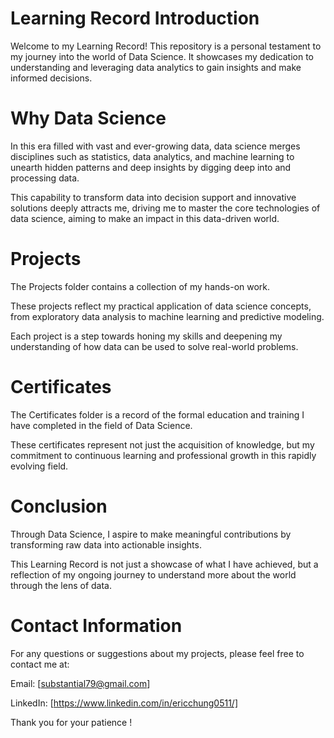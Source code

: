 # Learning Record Introduction
Welcome to my Learning Record! This repository is a personal testament to my journey into the world of Data Science. It showcases my dedication to understanding and leveraging data analytics to gain insights and make informed decisions.

# Why Data Science
In this era filled with vast and ever-growing data, data science merges disciplines such as statistics, data analytics, and machine learning to unearth hidden patterns and deep insights by digging deep into and processing data. 

This capability to transform data into decision support and innovative solutions deeply attracts me, driving me to master the core technologies of data science, aiming to make an impact in this data-driven world.

# Projects
The Projects folder contains a collection of my hands-on work. 

These projects reflect my practical application of data science concepts, from exploratory data analysis to machine learning and predictive modeling. 

Each project is a step towards honing my skills and deepening my understanding of how data can be used to solve real-world problems.

# Certificates
The Certificates folder is a record of the formal education and training I have completed in the field of Data Science. 

These certificates represent not just the acquisition of knowledge, but my commitment to continuous learning and professional growth in this rapidly evolving field.

# Conclusion
Through Data Science, I aspire to make meaningful contributions by transforming raw data into actionable insights.

This Learning Record is not just a showcase of what I have achieved, but a reflection of my ongoing journey to understand more about the world through the lens of data.

# Contact Information
For any questions or suggestions about my projects, please feel free to contact me at:

Email: [substantial79@gmail.com]

LinkedIn: [https://www.linkedin.com/in/ericchung0511/]

Thank you for your patience !
